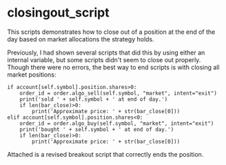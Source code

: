 # closingout_script
This scripts demonstrates how to close out of a position at the end of the day based on market allocations the strategy holds.

Previously, I had shown several scripts that did this by using either an internal variable, but some scripts didn't seem to close out
properly. Though there were no errors, the best way to end scripts is with closing all market positions:

```
if account[self.symbol].position.shares>0:
    order_id = order.algo_sell(self.symbol, "market", intent="exit")   
    print('sold ' + self.symbol + ' at end of day.')    
    if len(bar_close)>0:    
        print('Approximate price: ' + str(bar_close[0]))        
elif account[self.symbol].position.shares<0:
    order_id = order.algo_buy(self.symbol, "market", intent="exit")
    print('bought ' + self.symbol + ' at end of day.')
    if len(bar_close)>0:
        print('Approximate price: ' + str(bar_close[0]))     
```
Attached is a revised breakout script that correctly ends the position.
